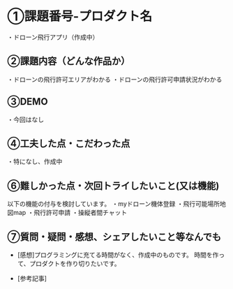 # ①課題番号-プロダクト名

・ドローン飛行アプリ（作成中）

## ②課題内容（どんな作品か）
・ドローンの飛行許可エリアがわかる
・ドローンの飛行許可申請状況がわかる

## ③DEMO

・今回はなし

## ④工夫した点・こだわった点

・特になし、作成中

## ⑥難しかった点・次回トライしたいこと(又は機能)
以下の機能の付与を検討しています。
・myドローン機体登録
・飛行可能場所地図map
・飛行許可申請
・操縦者間チャット

## ⑦質問・疑問・感想、シェアしたいこと等なんでも

- [感想]プログラミングに充てる時間がなく、作成中のものです。
時間を作って、プロダクトを作り切りたいです。

- [参考記事]


